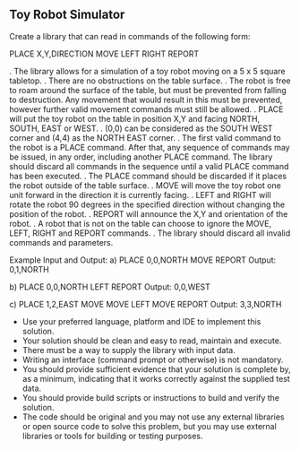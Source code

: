 Toy Robot Simulator
--------------------
Create a library that can read in commands of the following form:

PLACE X,Y,DIRECTION
MOVE
LEFT
RIGHT
REPORT

. The library allows for a simulation of a toy robot moving on a 5 x 5 square tabletop.
. There are no obstructions on the table surface.
. The robot is free to roam around the surface of the table, but must be prevented from falling to destruction. Any movement that would result in this must be prevented, however further valid movement commands must still be allowed.
. PLACE will put the toy robot on the table in position X,Y and facing NORTH, SOUTH, EAST or WEST.
. (0,0) can be considered as the SOUTH WEST corner and (4,4) as the NORTH EAST corner.
. The first valid command to the robot is a PLACE command. After that, any sequence of commands may be issued, in any order, including another PLACE command. The library should discard all commands in the sequence until a valid PLACE command has been executed.
. The PLACE command should be discarded if it places the robot outside of the table surface.
. MOVE will move the toy robot one unit forward in the direction it is currently facing.
. LEFT and RIGHT will rotate the robot 90 degrees in the specified direction without changing the position of the robot.
. REPORT will announce the X,Y and orientation of the robot.
. A robot that is not on the table can choose to ignore the MOVE, LEFT, RIGHT and REPORT commands.
. The library should discard all invalid commands and parameters.

Example Input and Output:
a)
PLACE 0,0,NORTH
MOVE
REPORT
Output: 0,1,NORTH

b)
PLACE 0,0,NORTH
LEFT
REPORT
Output: 0,0,WEST

c)
PLACE 1,2,EAST
MOVE
MOVE
LEFT
MOVE
REPORT
Output: 3,3,NORTH

- Use your preferred language, platform and IDE to implement this solution.
- Your solution should be clean and easy to read, maintain and execute.
- There must be a way to supply the library with input data.
- Writing an interface (command prompt or otherwise) is not mandatory.
- You should provide sufficient evidence that your solution is complete by, as a minimum, indicating that it works correctly against the supplied test data.
- You should provide build scripts or instructions to build and verify the solution.
- The code should be original and you may not use any external libraries or open source code to solve this problem, but you may use external libraries or tools for building or testing purposes.
